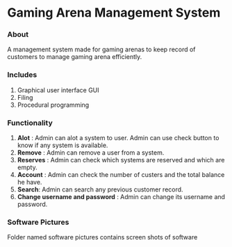 # Gaming Arena Management System
### About
A management system made for gaming arenas to keep record of customers to manage gaming arena efficiently.
### Includes
1. Graphical user interface GUI
2. Filing
3. Procedural programming
### Functionality
1. __Alot__ : Admin can alot a system to user. Admin can use check button to know if any system is available.
2. __Remove__ : Admin can remove a user from a system.
3. __Reserves__ : Admin can check which systems are reserved and which are empty.
4. __Account__ : Admin can check the number of custers and the total balance he have.
5. __Search__: Admin can search any previous customer record.
6. __Change username and password__ : Admin can change its username and password.
### Software Pictures
Folder named software pictures contains screen shots of software
